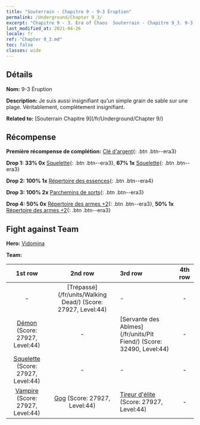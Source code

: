 ```yaml
---
title: "Souterrain - Chapitre 9 - 9-3 Éruption"
permalink: /Underground/Chapter 9_3/
excerpt: "Chapitre 9 - 3. Era of Chaos  Souterrain - Chapitre 9_3. 9-3 Éruption"
last_modified_at: 2021-04-26
locale: fr
ref: "Chapter 9_3.md"
toc: false
classes: wide
---
```


## Détails

 **Nom:** 9-3 Éruption

 **Description:** Je suis aussi insignifiant qu'un simple grain de sable sur une plage. Véritablement, complètement insignifiant.

 **Related to:** [Souterrain Chapitre 9](/fr/Underground/Chapter 9/)

## Récompense

 **Première récompense de complétion:** [Clé d'argent](/ItemsFR/con_693/){: .btn .btn--era3}

 **Drop 1:** **33% 0x** [Squelette](/ItemsFR/unt_208/){: .btn .btn--era3}, **67% 1x** [Squelette](/ItemsFR/unt_208/){: .btn .btn--era3}

 **Drop 2:** **100% 1x** [Répertoire des essences](/ItemsFR/mat_39/){: .btn .btn--era4}

 **Drop 3:** **100% 2x** [Parchemins de sorts](/ItemsFR/con_694/){: .btn .btn--era3}

 **Drop 4:** **50% 0x** [Répertoire des armes +2](/ItemsFR/mat_32/){: .btn .btn--era3}, **50% 1x** [Répertoire des armes +2](/ItemsFR/mat_32/){: .btn .btn--era3}


## Fight against Team
 **Hero:** [Vidomina](/fr/heroes/Vidomina/)

 **Team:**


  | 1st row | 2nd row | 3rd row | 4th row |
  |:----:|:----:|:----|:----:|
  | - | [Trépassé](/fr/units/Walking Dead/) (Score: 27927, Level:44)  | - | - |
  | [Démon](/fr/units/Demon/) (Score: 27927, Level:44)  | - | [Servante des Abîmes](/fr/units/Pit Fiend/) (Score: 32490, Level:44)  | - |
  | [Squelette](/fr/units/Skeleton/) (Score: 27927, Level:44)  | - | - | - |
  | [Vampire](/fr/units/Vampire/) (Score: 27927, Level:44)  | [Gog](/fr/units/Gog/) (Score: 27927, Level:44)  | [Tireur d'élite](/fr/units/Sharpshooter/) (Score: 27927, Level:44)  | - |


